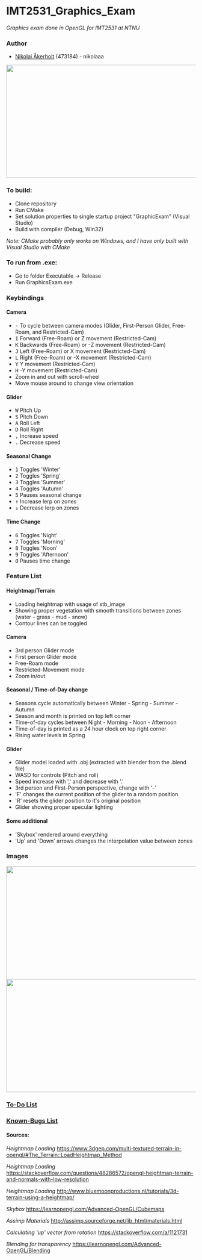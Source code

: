 # IMT2531_Graphics_Exam
*Graphics exam done in OpenGL for IMT2531 at NTNU*

### Author
- [Nikolai Åkerholt](https://github.com/akerholten) (473184) - nikolaaa


<img src="https://github.com/akerholten/IMT2531_Graphics_Exam/images/3rdperson.png" height="300" width="540">


### To build:
- Clone repository
- Run CMake
- Set solution properties to single startup project "GraphicExam" (Visual Studio)
- Build with compiler (Debug, Win32)

*Note: CMake probably only works on Windows, and I have only built with Visual Studio with CMake*

### To run from .exe:
- Go to folder Executable -> Release
- Run GraphicsExam.exe

### Keybindings

#### Camera
- <kbd>-</kbd> To cycle between camera modes (Glider, First-Person Glider, Free-Roam, and Restricted-Cam)
- <kbd>I</kbd> Forward (Free-Roam) or Z movement (Restricted-Cam)
- <kbd>K</kbd> Backwards (Free-Roam) or -Z movement (Restricted-Cam)
- <kbd>J</kbd> Left (Free-Roam) or X movement (Restricted-Cam)
- <kbd>L</kbd> Right (Free-Roam) or -X movement (Restricted-Cam)
- <kbd>Y</kbd> Y movement (Restricted-Cam)
- <kbd>H</kbd> -Y movement (Restricted-Cam)
- Zoom in and out with scroll-wheel
- Move mouse around to change view orientation

#### Glider
- <kbd>W</kbd> Pitch Up
- <kbd>S</kbd> Pitch Down
- <kbd>A</kbd> Roll Left
- <kbd>D</kbd> Roll Right
- <kbd>,</kbd> Increase speed
- <kbd>.</kbd> Decrease speed

#### Seasonal Change
- <kbd>1</kbd> Toggles 'Winter'
- <kbd>2</kbd> Toggles 'Spring'
- <kbd>3</kbd> Toggles 'Summer'
- <kbd>4</kbd> Toggles 'Autumn'
- <kbd>5</kbd> Pauses seasonal change
- <kbd>&uarr;</kbd> Increase lerp on zones
- <kbd>&darr;</kbd> Decrease lerp on zones

#### Time Change
- <kbd>6</kbd> Toggles 'Night'
- <kbd>7</kbd> Toggles 'Morning'
- <kbd>8</kbd> Toggles 'Noon'
- <kbd>9</kbd> Toggles 'Afternoon'
- <kbd>0</kbd> Pauses time change


### Feature List

#### Heightmap/Terrain
- Loading heightmap with usage of stb_image
- Showing proper vegetation with smooth transitions between zones (water - grass - mud - snow)
- Contour lines can be toggled

#### Camera
- 3rd person Glider mode
- First person Glider mode
- Free-Roam mode
- Restricted-Movement mode
- Zoom in/out


#### Seasonal / Time-of-Day change
- Seasons cycle automatically between Winter - Spring - Summer - Autumn
- Season and month is printed on top left corner
- Time-of-day cycles between Night - Morning - Noon - Afternoon
- Time-of-day is printed as a 24 hour clock on top right corner
- Rising water levels in Spring

#### Glider
- Glider model loaded with .obj (extracted with blender from the .blend file)
- WASD for controls (Pitch and roll)
- Speed increase with ',' and decrease with '.'
- 3rd person and First-Person perspective, change with '-'
- 'F' changes the current position of the glider to a random position
- 'R' resets the glider position to it's original position
- Glider showing proper specular lighting

#### Some additional
- 'Skybox' rendered around everything
- 'Up' and 'Down' arrows changes the interpolation value between zones


### Images

<img src="https://github.com/akerholten/IMT2531_Graphics_Exam/images/FirstPerson.png" height="300" width="540">
<img src="https://github.com/akerholten/IMT2531_Graphics_Exam/images/FreeRoam.png" height="300" width="540">


### [To-Do List](TODO-LIST.md)

### [Known-Bugs List](KNOWN-BUGS.md)


#### Sources:

*Heightmap Loading*
https://www.3dgep.com/multi-textured-terrain-in-opengl/#The_Terrain::LoadHeightmap_Method

*Heightmap Loading*
https://stackoverflow.com/questions/48286572/opengl-heightmap-terrain-and-normals-with-low-resolution

*Heightmap Loading*
http://www.bluemoonproductions.nl/tutorials/3d-terrain-using-a-heightmap/

*Skybox*
https://learnopengl.com/Advanced-OpenGL/Cubemaps

*Assimp Materials*
http://assimp.sourceforge.net/lib_html/materials.html

*Calculating 'up' vector from rotation*
https://stackoverflow.com/a/1121731

*Blending for transparency*
https://learnopengl.com/Advanced-OpenGL/Blending
